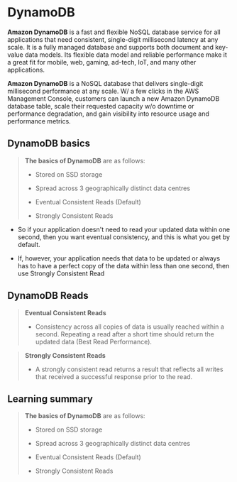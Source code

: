 # DynamoDB

**Amazon DynamoDB** is a fast and flexible NoSQL database service for all applications that need consistent, single-digit millisecond latency at any scale. It is a fully managed database and supports both document and key-value data models. Its flexible data model and reliable performance make it a great fit for mobile, web, gaming, ad-tech, IoT, and many other applications.

**Amazon DynamoDB** is a NoSQL database that delivers single-digit millisecond performance at any scale. W/ a few clicks in the AWS Management Console, customers can launch a new Amazon DynamoDB database table, scale their requested capacity w/o downtime or performance degradation, and gain visibility into resource usage and performance metrics.

## DynamoDB basics

> **The basics of DynamoDB** are as follows:
>
> * Stored on SSD storage
>
> * Spread across 3 geographically distinct data centres
>
> * Eventual Consistent Reads (Default)
>
> * Strongly Consistent Reads

* So if your application doesn't need to read your updated data within one second, then you want eventual consistency, and this is what you get by default.

* If, however, your application needs that data to be updated or always has to have a perfect copy of the data within less than one second, then use Strongly Consistent Read

## DynamoDB Reads

> **Eventual Consistent Reads**
>
> * Consistency across all copies of data is usually reached within a second. Repeating a read after a short time should return the updated data (Best Read Performance).

> **Strongly Consistent Reads**
>
> * A strongly consistent read returns a result that reflects all writes that received a successful response prior to the read.

## Learning summary

> **The basics of DynamoDB** are as follows:
>
> * Stored on SSD storage
>
> * Spread across 3 geographically distinct data centres
>
> * Eventual Consistent Reads (Default)
>
> * Strongly Consistent Reads
